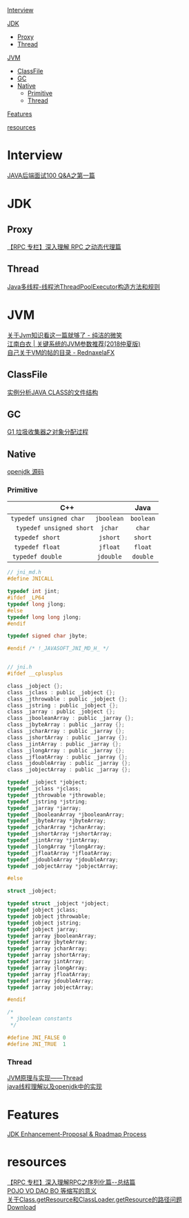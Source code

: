 [Interview](#interview)

[JDK](#jdk)
  - [Proxy](#proxy)
  - [Thread](#thread)

[JVM](#jvm)
  - [ClassFile](#classfile)
  - [GC](#gc)
  - [Native](#native)
    - [Primitive](#primitive)
    - [Thread](#thread)

[Features](#features)
  
[resources](#resources)

# Interview

[JAVA后端面试100 Q&A之第一篇](https://mp.weixin.qq.com/s/AauQPGo44JrkqND5BLsTQg)<br>

# JDK

## Proxy

[【RPC 专栏】深入理解 RPC 之动态代理篇](https://mp.weixin.qq.com/s/VyX3v3vdMP4VnGHMB46FwA)<br>

## Thread

[Java多线程-线程池ThreadPoolExecutor构造方法和规则](https://blog.csdn.net/qq_25806863/article/details/71126867)<br>

# JVM

[关于Jvm知识看这一篇就够了 - 纯洁的微笑](https://zhuanlan.zhihu.com/p/34426768)<br>
[江南白衣 | 关键系统的JVM参数推荐(2018仲夏版)](https://mp.weixin.qq.com/s/FHY0MelBfmgdRpT4zWF9dQ)<br>
[自己关于VM的帖的目录 - RednaxelaFX](http://rednaxelafx.iteye.com/blog/362738)<br>

## ClassFile

[实例分析JAVA CLASS的文件结构](http://mp.weixin.qq.com/s/WiO97u0cyqpdoEkVOZ6D_Q)

## GC

[G1 垃圾收集器之对象分配过程](https://mp.weixin.qq.com/s/eLbibVWsuqXeNOvMMut0XA)<br>

## Native

[openjdk 源码](https://github.com/dmlloyd/openjdk)

### Primitive

C++ | Java
:---:|:---:
`typedef unsigned char   jboolean`| `boolean`
`typedef unsigned short  jchar`|`char`
`typedef short           jshort`|`short`
`typedef float           jfloat`|`float`
`typedef double          jdouble`|`double`

```h
// jni_md.h
#define JNICALL

typedef int jint;
#ifdef _LP64
typedef long jlong;
#else
typedef long long jlong;
#endif

typedef signed char jbyte;

#endif /* !_JAVASOFT_JNI_MD_H_ */


// jni.h
#ifdef __cplusplus

class _jobject {};
class _jclass : public _jobject {};
class _jthrowable : public _jobject {};
class _jstring : public _jobject {};
class _jarray : public _jobject {};
class _jbooleanArray : public _jarray {};
class _jbyteArray : public _jarray {};
class _jcharArray : public _jarray {};
class _jshortArray : public _jarray {};
class _jintArray : public _jarray {};
class _jlongArray : public _jarray {};
class _jfloatArray : public _jarray {};
class _jdoubleArray : public _jarray {};
class _jobjectArray : public _jarray {};

typedef _jobject *jobject;
typedef _jclass *jclass;
typedef _jthrowable *jthrowable;
typedef _jstring *jstring;
typedef _jarray *jarray;
typedef _jbooleanArray *jbooleanArray;
typedef _jbyteArray *jbyteArray;
typedef _jcharArray *jcharArray;
typedef _jshortArray *jshortArray;
typedef _jintArray *jintArray;
typedef _jlongArray *jlongArray;
typedef _jfloatArray *jfloatArray;
typedef _jdoubleArray *jdoubleArray;
typedef _jobjectArray *jobjectArray;

#else

struct _jobject;

typedef struct _jobject *jobject;
typedef jobject jclass;
typedef jobject jthrowable;
typedef jobject jstring;
typedef jobject jarray;
typedef jarray jbooleanArray;
typedef jarray jbyteArray;
typedef jarray jcharArray;
typedef jarray jshortArray;
typedef jarray jintArray;
typedef jarray jlongArray;
typedef jarray jfloatArray;
typedef jarray jdoubleArray;
typedef jarray jobjectArray;

#endif

/*
 * jboolean constants
 */

#define JNI_FALSE 0
#define JNI_TRUE  1
```

### Thread

[JVM原理与实现——Thread](https://juejin.im/entry/5960852cf265da6c2e0f8a31)<br>
[java线程理解以及openjdk中的实现](https://my.oschina.net/xpbob/blog/1626775)

# Features

[JDK Enhancement-Proposal & Roadmap Process](http://openjdk.java.net/jeps/0)<br>

# resources

[【RPC 专栏】深入理解RPC之序列化篇--总结篇](http://mp.weixin.qq.com/s?__biz=MzUzMTA2NTU2Ng==&mid=2247484483&idx=1&sn=b58e64b13743d3f40b8c9c3ee7ec885e&chksm=fa497bf2cd3ef2e47851b447801ec54bb8be29c81cdf450df2a257b3a2d4d97e264f9ca8586e&scene=0#rd)<br>
[POJO VO DAO BO 等缩写的意义](http://mp.weixin.qq.com/s/8CBlzV2nqbtzVmqA1vKz-g)<br>
[关于Class.getResource和ClassLoader.getResource的路径问题](https://www.cnblogs.com/yejg1212/p/3270152.html)<br>
[Download](http://www.oracle.com/technetwork/java/javase/archive-139210.html)
